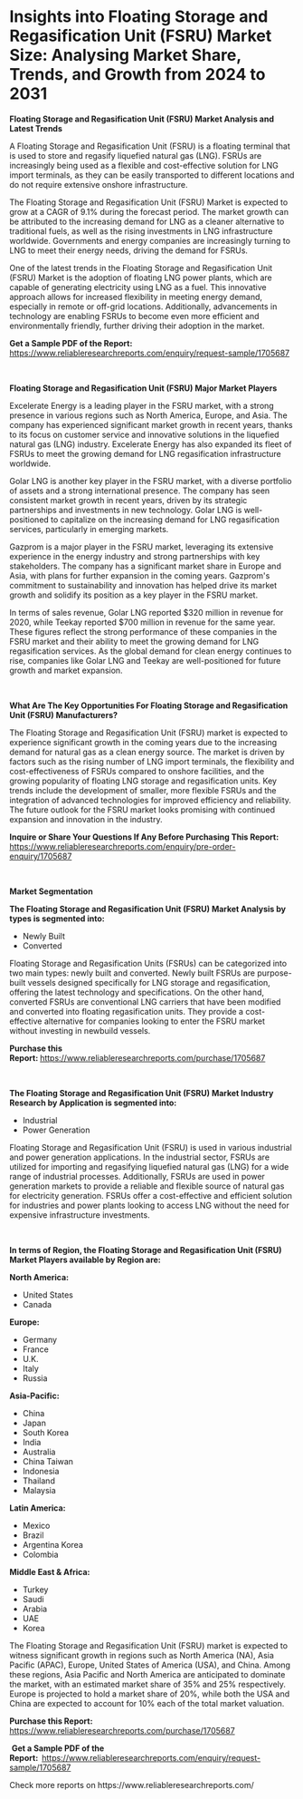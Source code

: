 <p><h1>Insights into Floating Storage and Regasification Unit (FSRU) Market Size: Analysing Market Share, Trends, and Growth from 2024 to 2031</h1></p><p><strong>Floating Storage and Regasification Unit (FSRU) Market Analysis and Latest Trends</strong></p>
<p><p>A Floating Storage and Regasification Unit (FSRU) is a floating terminal that is used to store and regasify liquefied natural gas (LNG). FSRUs are increasingly being used as a flexible and cost-effective solution for LNG import terminals, as they can be easily transported to different locations and do not require extensive onshore infrastructure.</p><p>The Floating Storage and Regasification Unit (FSRU) Market is expected to grow at a CAGR of 9.1% during the forecast period. The market growth can be attributed to the increasing demand for LNG as a cleaner alternative to traditional fuels, as well as the rising investments in LNG infrastructure worldwide. Governments and energy companies are increasingly turning to LNG to meet their energy needs, driving the demand for FSRUs.</p><p>One of the latest trends in the Floating Storage and Regasification Unit (FSRU) Market is the adoption of floating LNG power plants, which are capable of generating electricity using LNG as a fuel. This innovative approach allows for increased flexibility in meeting energy demand, especially in remote or off-grid locations. Additionally, advancements in technology are enabling FSRUs to become even more efficient and environmentally friendly, further driving their adoption in the market.</p></p>
<p><strong>Get a Sample PDF of the Report:&nbsp;</strong> <a href="https://www.reliableresearchreports.com/enquiry/request-sample/1705687">https://www.reliableresearchreports.com/enquiry/request-sample/1705687</a></p>
<p>&nbsp;</p>
<p><strong>Floating Storage and Regasification Unit (FSRU) Major Market Players</strong></p>
<p><p>Excelerate Energy is a leading player in the FSRU market, with a strong presence in various regions such as North America, Europe, and Asia. The company has experienced significant market growth in recent years, thanks to its focus on customer service and innovative solutions in the liquefied natural gas (LNG) industry. Excelerate Energy has also expanded its fleet of FSRUs to meet the growing demand for LNG regasification infrastructure worldwide.</p><p>Golar LNG is another key player in the FSRU market, with a diverse portfolio of assets and a strong international presence. The company has seen consistent market growth in recent years, driven by its strategic partnerships and investments in new technology. Golar LNG is well-positioned to capitalize on the increasing demand for LNG regasification services, particularly in emerging markets.</p><p>Gazprom is a major player in the FSRU market, leveraging its extensive experience in the energy industry and strong partnerships with key stakeholders. The company has a significant market share in Europe and Asia, with plans for further expansion in the coming years. Gazprom's commitment to sustainability and innovation has helped drive its market growth and solidify its position as a key player in the FSRU market.</p><p>In terms of sales revenue, Golar LNG reported $320 million in revenue for 2020, while Teekay reported $700 million in revenue for the same year. These figures reflect the strong performance of these companies in the FSRU market and their ability to meet the growing demand for LNG regasification services. As the global demand for clean energy continues to rise, companies like Golar LNG and Teekay are well-positioned for future growth and market expansion.</p></p>
<p>&nbsp;</p>
<p><strong>What Are The Key Opportunities For Floating Storage and Regasification Unit (FSRU) Manufacturers?</strong></p>
<p><p>The Floating Storage and Regasification Unit (FSRU) market is expected to experience significant growth in the coming years due to the increasing demand for natural gas as a clean energy source. The market is driven by factors such as the rising number of LNG import terminals, the flexibility and cost-effectiveness of FSRUs compared to onshore facilities, and the growing popularity of floating LNG storage and regasification units. Key trends include the development of smaller, more flexible FSRUs and the integration of advanced technologies for improved efficiency and reliability. The future outlook for the FSRU market looks promising with continued expansion and innovation in the industry.</p></p>
<p><strong>Inquire or Share Your Questions If Any Before Purchasing This Report:</strong> <a href="https://www.reliableresearchreports.com/enquiry/pre-order-enquiry/1705687">https://www.reliableresearchreports.com/enquiry/pre-order-enquiry/1705687</a></p>
<p>&nbsp;</p>
<p><strong>Market Segmentation</strong></p>
<p><strong>The Floating Storage and Regasification Unit (FSRU) Market Analysis by types is segmented into:</strong></p>
<p><ul><li>Newly Built</li><li>Converted</li></ul></p>
<p><p>Floating Storage and Regasification Units (FSRUs) can be categorized into two main types: newly built and converted. Newly built FSRUs are purpose-built vessels designed specifically for LNG storage and regasification, offering the latest technology and specifications. On the other hand, converted FSRUs are conventional LNG carriers that have been modified and converted into floating regasification units. They provide a cost-effective alternative for companies looking to enter the FSRU market without investing in newbuild vessels.</p></p>
<p><strong>Purchase this Report:&nbsp;</strong><a href="https://www.reliableresearchreports.com/purchase/1705687">https://www.reliableresearchreports.com/purchase/1705687</a></p>
<p>&nbsp;</p>
<p><strong>The Floating Storage and Regasification Unit (FSRU) Market Industry Research by Application is segmented into:</strong></p>
<p><ul><li>Industrial</li><li>Power Generation</li></ul></p>
<p><p>Floating Storage and Regasification Unit (FSRU) is used in various industrial and power generation applications. In the industrial sector, FSRUs are utilized for importing and regasifying liquefied natural gas (LNG) for a wide range of industrial processes. Additionally, FSRUs are used in power generation markets to provide a reliable and flexible source of natural gas for electricity generation. FSRUs offer a cost-effective and efficient solution for industries and power plants looking to access LNG without the need for expensive infrastructure investments.</p></p>
<p>&nbsp;</p>
<p><strong>In terms of Region, the Floating Storage and Regasification Unit (FSRU) Market Players available by Region are:</strong></p>
<p>
    <p> <strong> North America: </strong>
        <ul>
            <li>United States</li>
            <li>Canada</li>
        </ul>
        </p> 
    <p> <strong> Europe: </strong>
        <ul>
            <li>Germany</li>
            <li>France</li>
            <li>U.K.</li>
            <li>Italy</li>
            <li>Russia</li>
        </ul>
        </p> 
    <p> <strong> Asia-Pacific: </strong>
        <ul>
            <li>China</li>
            <li>Japan</li>
            <li>South Korea</li>
            <li>India</li>
            <li>Australia</li>
            <li>China Taiwan</li>
            <li>Indonesia</li>
            <li>Thailand</li>
            <li>Malaysia</li>
        </ul>
        </p> 
    <p> <strong> Latin America: </strong>
        <ul>
            <li>Mexico</li>
            <li>Brazil</li>
            <li>Argentina Korea</li>
            <li>Colombia</li>
        </ul>
        </p> 
    <p> <strong> Middle East & Africa: </strong>
        <ul>
            <li>Turkey</li>
            <li>Saudi</li>
            <li>Arabia</li>
            <li>UAE</li>
            <li>Korea</li>
        </ul>
    </p>
    </p>
<p><p>The Floating Storage and Regasification Unit (FSRU) market is expected to witness significant growth in regions such as North America (NA), Asia Pacific (APAC), Europe, United States of America (USA), and China. Among these regions, Asia Pacific and North America are anticipated to dominate the market, with an estimated market share of 35% and 25% respectively. Europe is projected to hold a market share of 20%, while both the USA and China are expected to account for 10% each of the total market valuation.</p></p>
<p><strong>Purchase this Report: </strong><a href="https://www.reliableresearchreports.com/purchase/1705687">https://www.reliableresearchreports.com/purchase/1705687</a></p>
<p>&nbsp;<strong>Get a Sample PDF of the Report:&nbsp;&nbsp;</strong><a href="https://www.reliableresearchreports.com/enquiry/request-sample/1705687">https://www.reliableresearchreports.com/enquiry/request-sample/1705687</a></p>
<p><strong></strong></p>
<p>Check more reports on https://www.reliableresearchreports.com/</p>